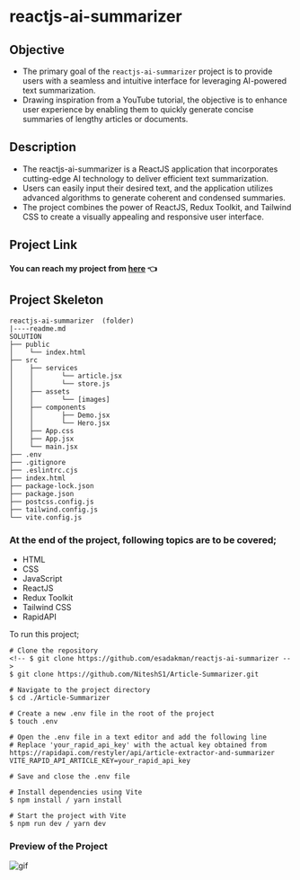 # reactjs-ai-summarizer

## Objective

- The primary goal of the `reactjs-ai-summarizer` project is to provide users with a seamless and intuitive interface for leveraging AI-powered text summarization. 
- Drawing inspiration from a YouTube tutorial, the objective is to enhance user experience by enabling them to quickly generate concise summaries of lengthy articles or documents.

## Description

- The reactjs-ai-summarizer is a ReactJS application that incorporates cutting-edge AI technology to deliver efficient text summarization. 
- Users can easily input their desired text, and the application utilizes advanced algorithms to generate coherent and condensed summaries. 
- The project combines the power of ReactJS, Redux Toolkit, and Tailwind CSS to create a visually appealing and responsive user interface.

## Project Link

#### You can reach my project from [here](https://reactjs-ai-summarizer.vercel.app/) 👈

## Project Skeleton

```
reactjs-ai-summarizer  (folder)
|----readme.md
SOLUTION
├── public
│    └── index.html
├── src
│    ├── services
│    │       └── article.jsx
│    │       └── store.js
│    ├── assets
│    │       └── [images] 
│    ├── components
│    │       ├── Demo.jsx
│    │       └── Hero.jsx
│    ├── App.css
│    ├── App.jsx
│    └── main.jsx
├── .env
├── .gitignore
├── .eslintrc.cjs
├── index.html
├── package-lock.json
├── package.json
├── postcss.config.js
├── tailwind.config.js
└── vite.config.js
```

### At the end of the project, following topics are to be covered;

- HTML
- CSS
- JavaScript
- ReactJS
- Redux Toolkit
- Tailwind CSS
- RapidAPI

To run this project;

```
# Clone the repository
<!-- $ git clone https://github.com/esadakman/reactjs-ai-summarizer -->
$ git clone https://github.com/NiteshS1/Article-Summarizer.git

# Navigate to the project directory
$ cd ./Article-Summarizer

# Create a new .env file in the root of the project
$ touch .env

# Open the .env file in a text editor and add the following line
# Replace 'your_rapid_api_key' with the actual key obtained from https://rapidapi.com/restyler/api/article-extractor-and-summarizer
VITE_RAPID_API_ARTICLE_KEY=your_rapid_api_key

# Save and close the .env file

# Install dependencies using Vite
$ npm install / yarn install

# Start the project with Vite
$ npm run dev / yarn dev

```

### Preview of the Project
 
<img src="./aiSummarizer.gif" alt="gif"   />
 